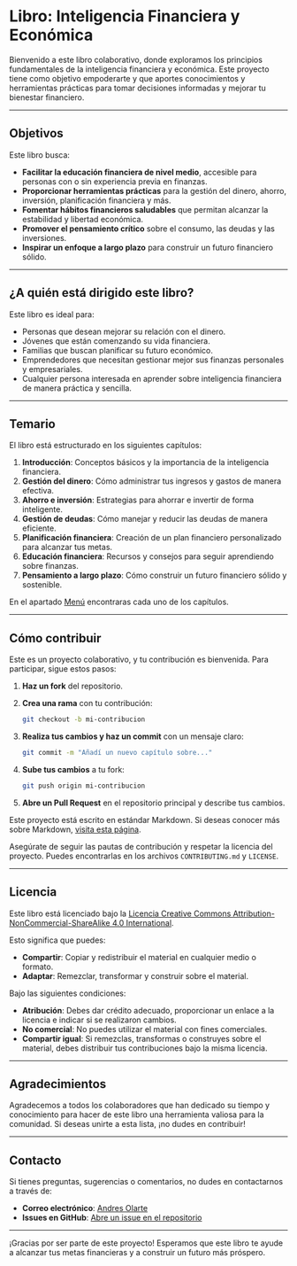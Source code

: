 # Libro: Inteligencia Financiera y Económica

Bienvenido a este libro colaborativo, donde exploramos los principios fundamentales de la inteligencia financiera y económica. Este proyecto tiene como objetivo empoderarte y que aportes conocimientos y herramientas prácticas para tomar decisiones informadas y mejorar tu bienestar financiero.

---

## Objetivos

Este libro busca:

- **Facilitar la educación financiera de nivel medio**, accesible para personas con o sin experiencia previa en finanzas.
- **Proporcionar herramientas prácticas** para la gestión del dinero, ahorro, inversión, planificación financiera y más.
- **Fomentar hábitos financieros saludables** que permitan alcanzar la estabilidad y libertad económica.
- **Promover el pensamiento crítico** sobre el consumo, las deudas y las inversiones.
- **Inspirar un enfoque a largo plazo** para construir un futuro financiero sólido.

---

## ¿A quién está dirigido este libro?

Este libro es ideal para:

- Personas que desean mejorar su relación con el dinero.  
- Jóvenes que están comenzando su vida financiera.  
- Familias que buscan planificar su futuro económico.  
- Emprendedores que necesitan gestionar mejor sus finanzas personales y empresariales.  
- Cualquier persona interesada en aprender sobre inteligencia financiera de manera práctica y sencilla.  

---

## Temario

El libro está estructurado en los siguientes capítulos:

1. **Introducción**: Conceptos básicos y la importancia de la inteligencia financiera.  
2. **Gestión del dinero**: Cómo administrar tus ingresos y gastos de manera efectiva.  
3. **Ahorro e inversión**: Estrategias para ahorrar e invertir de forma inteligente.  
4. **Gestión de deudas**: Cómo manejar y reducir las deudas de manera eficiente.  
5. **Planificación financiera**: Creación de un plan financiero personalizado para alcanzar tus metas.  
6. **Educación financiera**: Recursos y consejos para seguir aprendiendo sobre finanzas.  
7. **Pensamiento a largo plazo**: Cómo construir un futuro financiero sólido y sostenible.  

En el apartado [Menú](./SUMMARY.md) encontraras cada uno de los capítulos.

---

## Cómo contribuir

Este es un proyecto colaborativo, y tu contribución es bienvenida. Para participar, sigue estos pasos:

1. **Haz un fork** del repositorio.  
2. **Crea una rama** con tu contribución:

   ```sh
   git checkout -b mi-contribucion
   ```

3. **Realiza tus cambios y haz un commit** con un mensaje claro:

   ```sh
   git commit -m "Añadí un nuevo capítulo sobre..."
   ```

4. **Sube tus cambios** a tu fork:

   ```sh
   git push origin mi-contribucion
   ```

5. **Abre un Pull Request** en el repositorio principal y describe tus cambios.  

Este proyecto está escrito en estándar Markdown. Si deseas conocer más sobre Markdown, [visita esta página](https://www.markdownguide.org/getting-started/).  

Asegúrate de seguir las pautas de contribución y respetar la licencia del proyecto. Puedes encontrarlas en los archivos `CONTRIBUTING.md` y `LICENSE`.  

---

## Licencia

Este libro está licenciado bajo la [Licencia Creative Commons Attribution-NonCommercial-ShareAlike 4.0 International](https://creativecommons.org/licenses/by-nc-sa/4.0/).  

Esto significa que puedes:  

- **Compartir**: Copiar y redistribuir el material en cualquier medio o formato.  
- **Adaptar**: Remezclar, transformar y construir sobre el material.  

Bajo las siguientes condiciones:  

- **Atribución**: Debes dar crédito adecuado, proporcionar un enlace a la licencia e indicar si se realizaron cambios.  
- **No comercial**: No puedes utilizar el material con fines comerciales.  
- **Compartir igual**: Si remezclas, transformas o construyes sobre el material, debes distribuir tus contribuciones bajo la misma licencia.  

---

## Agradecimientos

Agradecemos a todos los colaboradores que han dedicado su tiempo y conocimiento para hacer de este libro una herramienta valiosa para la comunidad. Si deseas unirte a esta lista, ¡no dudes en contribuir!  

---

## Contacto

Si tienes preguntas, sugerencias o comentarios, no dudes en contactarnos a través de:  

- **Correo electrónico**: [Andres Olarte](mailto:andres.olarte396@gmail.com)
- **Issues en GitHub**: [Abre un issue en el repositorio](https://github.com/andres-olarte396/mi-libro-inteligencia-financiera/issues)  

---

¡Gracias por ser parte de este proyecto! Esperamos que este libro te ayude a alcanzar tus metas financieras y a construir un futuro más próspero.  

